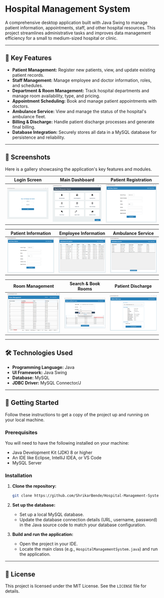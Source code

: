 # Hospital Management System

A comprehensive desktop application built with Java Swing to manage patient information, appointments, staff, and other hospital resources. This project streamlines administrative tasks and improves data management efficiency for a small to medium-sized hospital or clinic.

---

## 🌟 Key Features

- **Patient Management:** Register new patients, view, and update existing patient records.
- **Staff Management:** Manage employee and doctor information, roles, and schedules.
- **Department & Room Management:** Track hospital departments and manage room availability, type, and pricing.
- **Appointment Scheduling:** Book and manage patient appointments with doctors.
- **Ambulance Service:** View and manage the status of the hospital's ambulance fleet.
- **Billing & Discharge:** Handle patient discharge processes and generate final billing.
- **Database Integration:** Securely stores all data in a MySQL database for persistence and reliability.

---

## 📸 Screenshots

Here is a gallery showcasing the application's key features and modules.

| Login Screen | Main Dashboard | Patient Registration |
| :---: | :---: | :---: |
| ![Login Screen](login-screen.png) | ![Main Dashboard](main-dashboard.png) | ![Patient Registration](patient-registration.png) |

| Patient Information | Employee Information | Ambulance Service |
| :---: | :---: | :---: |
| ![Patient Information](patient-information.png) | ![Employee Information](employee-information.png) | ![Ambulance Service](ambulance-service.png) |

| Room Management | Search & Book Rooms | Patient Discharge |
| :---: | :---: | :---: |
| ![Room Management](room-management.png) | ![Search and Book Rooms](search-rooms.png) | ![Patient Discharge](patient-discharge.png) |



---

## 🛠️ Technologies Used

- **Programming Language:** Java
- **UI Framework:** Java Swing
- **Database:** MySQL
- **JDBC Driver:** MySQL Connector/J

---

## 🚀 Getting Started

Follow these instructions to get a copy of the project up and running on your local machine.

### Prerequisites

You will need to have the following installed on your machine:
- Java Development Kit (JDK) 8 or higher
- An IDE like Eclipse, IntelliJ IDEA, or VS Code
- MySQL Server

### Installation

1.  **Clone the repository:**
    ```bash
    git clone https://github.com/ShrikarBende/Hospital-Management-System-JavaSwing.git
    ```
2.  **Set up the database:**
    - Set up a local MySQL database.
    - Update the database connection details (URL, username, password) in the Java source code to match your database configuration.

3.  **Build and run the application:**
    - Open the project in your IDE.
    - Locate the main class (e.g., `HospitalManagementSystem.java`) and run the application.





---

## 📄 License

This project is licensed under the MIT License. See the `LICENSE` file for details.




